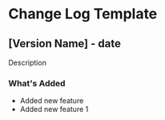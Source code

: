# Change Log Template

## [Version Name] - date

Description

### What's Added

- Added new feature
- Added new feature 1
